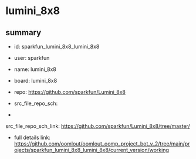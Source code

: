 # lumini_8x8
 
## summary 
* id: sparkfun_lumini_8x8_lumini_8x8
* user: sparkfun
* name: lumini_8x8
* board: lumini_8x8
* repo: https://github.com/sparkfun/Lumini_8x8



* src_file_repo_sch: 
*
 src_file_repo_sch_link: https://github.com/sparkfun/Lumini_8x8/tree/master/
* full details link: https://github.com/oomlout/oomlout_oomp_project_bot_v_2/tree/main/projects/sparkfun_lumini_8x8_lumini_8x8/current_version/working  







